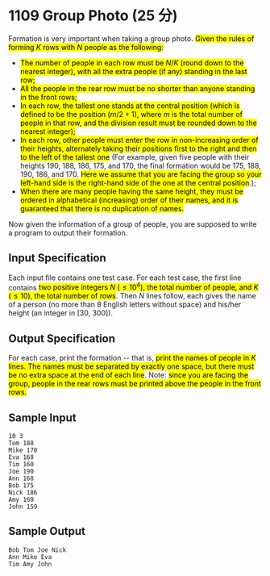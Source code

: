 # 1109 Group Photo (25 分)

Formation is very important when taking a group photo. <mark>Given the rules of forming $K$ rows with $N$ people as the following:</mark>

- <mark>The number of people in each row must be $N/K$ (round down to the nearest integer), with all the extra people (if any) standing in the last row;</mark>
- <mark>All the people in the rear row must be no shorter than anyone standing in the front rows;</mark>
- <mark>In each row, the tallest one stands at the central position (which is defined to be the position $(m/2+1)$, where $m$ is the total number of people in that row, and the division result must be rounded down to the nearest integer);</mark>
- <mark>In each row, other people must enter the row in non-increasing order of their heights, alternately taking their positions first to the right and then to the left of the tallest one</mark> (For example, given five people with their heights 190, 188, 186, 175, and 170, the final formation would be 175, 188, 190, 186, and 170. <mark>Here we assume that you are facing the group so your left-hand side is the right-hand side of the one at the central position</mark>.);
- <mark>When there are many people having the same height, they must be ordered in alphabetical (increasing) order of their names, and it is guaranteed that there is no duplication of names.</mark>

Now given the information of a group of people, you are supposed to write a program to output their formation.

## Input Specification

Each input file contains one test case. For each test case, the first line contains <mark>two positive integers $N$ ($\le 10^4$), the total number of people, and $K$ ($\le 10$), the total number of rows</mark>. Then $N$ lines follow, each gives the name of a person (no more than 8 English letters without space) and his/her height (an integer in \[30, 300\]).

## Output Specification

For each case, print the formation -- that is, <mark>print the names of people in $K$ lines. The names must be separated by exactly one space, but there must be no extra space at the end of each line</mark>. Note: <mark>since you are facing the group, people in the rear rows must be printed above the people in the front rows.</mark>

## Sample Input

    10 3
    Tom 188
    Mike 170
    Eva 168
    Tim 160
    Joe 190
    Ann 168
    Bob 175
    Nick 186
    Amy 160
    John 159

## Sample Output

    Bob Tom Joe Nick
    Ann Mike Eva
    Tim Amy John
